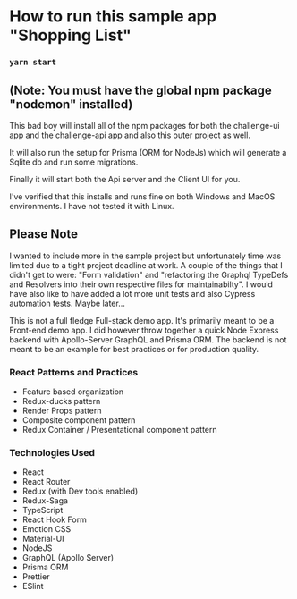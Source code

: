 # How to run this sample app "Shopping List"

### `yarn start`

## (Note: You must have the global npm package "nodemon" installed)

This bad boy will install all of the npm packages for both the challenge-ui app and the challenge-api app and also this outer project as well.

It will also run the setup for Prisma (ORM for NodeJs) which will generate a Sqlite db and run some migrations.

Finally it will start both the Api server and the Client UI for you.

I've verified that this installs and runs fine on both Windows and MacOS environments. I have not tested it with Linux.

## Please Note

I wanted to include more in the sample project but unfortunately time was limited due to a tight project deadline at work. A couple of the things that I didn't get to were: "Form validation" and "refactoring the Graphql TypeDefs and Resolvers into their own respective files for maintainabilty". I would have also like to have added a lot more unit tests and also Cypress automation tests. Maybe later...

This is not a full fledge Full-stack demo app. It's primarily meant to be a Front-end demo app. I did however throw together a quick Node Express backend with Apollo-Server GraphQL and Prisma ORM. The backend is not meant to be an example for best practices or for production quality.

### React Patterns and Practices

- Feature based organization
- Redux-ducks pattern
- Render Props pattern
- Composite component pattern
- Redux Container / Presentational component pattern

### Technologies Used

- React
- React Router
- Redux (with Dev tools enabled)
- Redux-Saga
- TypeScript
- React Hook Form
- Emotion CSS
- Material-UI
- NodeJS
- GraphQL (Apollo Server)
- Prisma ORM
- Prettier
- ESlint
